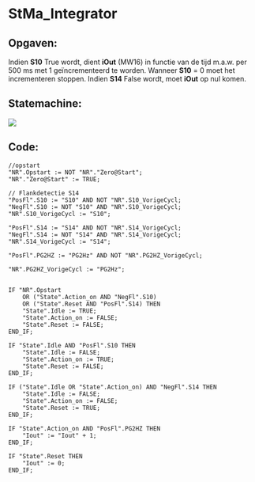 # StMa_Integrator
## Opgaven:
Indien **S10** True wordt, dient **iOut** (MW16) in functie van de tijd m.a.w. per 500 ms met 1
geïncrementeerd te worden. Wanneer **S10** = 0 moet het incrementeren stoppen.
Indien **S14** False wordt, moet **iOut** op nul komen.

## Statemachine:
![](https://i.ibb.co/FB0Xsgm/Oefeningen-St-Ma-Integrator.jpg)
## Code:
```SCL
//opstart
"NR".Opstart := NOT "NR"."Zero@Start";
"NR"."Zero@Start" := TRUE;

// Flankdetectie S14
"PosFl".S10 := "S10" AND NOT "NR".S10_VorigeCycl;
"NegFl".S10 := NOT "S10" AND "NR".S10_VorigeCycl;
"NR".S10_VorigeCycl := "S10";

"PosFl".S14 := "S14" AND NOT "NR".S14_VorigeCycl;
"NegFl".S14 := NOT "S14" AND "NR".S14_VorigeCycl;
"NR".S14_VorigeCycl := "S14";

"PosFl".PG2HZ := "PG2Hz" AND NOT "NR".PG2HZ_VorigeCycl;

"NR".PG2HZ_VorigeCycl := "PG2Hz";


IF "NR".Opstart
    OR ("State".Action_on AND "NegFl".S10)
    OR ("State".Reset AND "PosFl".S14) THEN
    "State".Idle := TRUE;
    "State".Action_on := FALSE;
    "State".Reset := FALSE;
END_IF;

IF "State".Idle AND "PosFl".S10 THEN
    "State".Idle := FALSE;
    "State".Action_on := TRUE;
    "State".Reset := FALSE;
END_IF;

IF ("State".Idle OR "State".Action_on) AND "NegFl".S14 THEN
    "State".Idle := FALSE;
    "State".Action_on := FALSE;
    "State".Reset := TRUE;
END_IF;

IF "State".Action_on AND "PosFl".PG2HZ THEN
    "Iout" := "Iout" + 1;
END_IF;

IF "State".Reset THEN
    "Iout" := 0;
END_IF;

```
